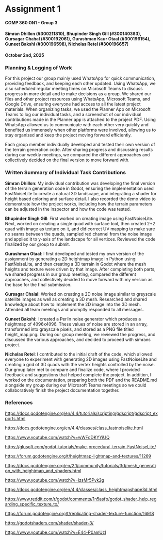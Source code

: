 # **Assignment 1**
#### COMP 360 ON1 - Group 3
#### Simran Dhillon (#300211810), Bhupinder Singh Gill (#300140363), Gursagar Chahal (#300192061), Gurashman Kaur Otaal (#300196154), Guneet Bakshi (#300196598), Nicholas Retel (#300196657)
#### October 2nd, 2025

### Planning & Logging of Work
For this project our group mainly used WhatsApp for quick communication, providing feedback, and keeping each other updated. Using WhatsApp, we also scheduled regular meeting times on Microsoft Teams to discuss progress in more detail and to make decisions as a group. We shared our files and other project resources using WhatsApp, Microsoft Teams, and Google Drive, ensuring everyone had access to all the latest project materials. When organizing tasks, we used the Planner App on Microsoft Teams to log our individual tasks, and a screenshot of our individual contributions made in the Planner app is attached to the project PDF. Using WhatsApp allowed us to communicate with each other very quickly and benefited us immensely when other platforms were involved, allowing us to stay organized and keep the project moving forward efficiently.

Each group member individually developed and tested their own version of the terrain generation code. After sharing progress and discussing results during our weekly meetings, we compared the different approaches and collectively decided on the final version to move forward with.

### Written Summary of Individual Task Contributions
**Simran Dhillon**: My individual contribution was developing the final version of the terrain generation code in Godot, ensuring the implementation used FastNoiseLite to create a natural 3D landscape, and integrating a shader for height based coloring and surface detail. I also recorded the demo video to demonstrate how the project works, including how the terrain parameters can be adjusted in the Inspector and how the code was tested.

**Bhupinder Singh Gill**: First worked on creating image using FastNoiseLite. Next, worked on creating a single quad with surface tool, then created 2*2 quad with image as texture on it, and did correct UV mapping to make sure no seams between the quads, sampled red channel from the noise image and applied it to y-axis of the landscape for all vertices. Reviewed the code finalized by our group to submit.

**Gurashman Otaal**: I first developed and tested my own version of the assignment by generating a 2D heightmap image in Python using FastNoiseLite, and then creating a 3D terrain in Godot where the mesh heights and texture were driven by that image. After completing both parts, we shared progress in our group meeting, compared the different approaches, and collectively decided to move forward with my version as the base for the final submission.

**Gursagar Chalal**: Worked on creating a 2D noise image similar to greyscale satellite images as well as creating a 3D mesh. Researched and shared knowledge about how to implement the 2D image into the 3D mesh. Attended all team meetings and promptly responded to all messages. 
 
**Guneet Bakshi**: I created a Perlin noise generator which produces a heightmap of 4096x4096. These values of noise are stored in an array, transformed into grayscale pixels, and stored as a PNG file titled height_map.png. During our group meeting, we reviewed the progress, and discussed the various approaches, and decided to proceed with simrans project.

**Nicholas Retel**: I contributed to the initial draft of the code, which allowed everyone to experiment with generating 2D images using FastNoiseLite and creating a grid of 3D quads with the vertex heights controlled by the noise. Our group later met to compare and finalize code, where I provided feedback and suggestions that helped complete the project. In addition, I worked on the documentation, preparing both the PDF and the README.md alongside my group during our Microsoft Teams meetings so we could collaboratively finish the project documentation together.

### References
https://docs.godotengine.org/en/4.4/tutorials/scripting/gdscript/gdscript_exports.html

https://docs.godotengine.org/en/4.4/classes/class_fastnoiselite.html

https://www.youtube.com/watch?v=wWFdDKYYiUQ

https://glusoft.com/godot-tutorials/make-procedural-terrain-FastNoiseLite/

https://forum.godotengine.org/t/heightmap-lightmap-and-textures/11269

https://docs.godotengine.org/en/2.1/community/tutorials/3d/mesh_generation_with_heightmap_and_shaders.html

https://www.youtube.com/watch?v=izsMr5Pyk2g

https://docs.godotengine.org/en/4.4/classes/class_heightmapshape3d.html

https://www.reddit.com/r/godot/comments/1n5asfp/godot_shader_help_regarding_specific_texture_to/

https://forum.godotengine.org/t/replicating-shader-texture-function/16918

https://godotshaders.com/shader/shader-3/

https://www.youtube.com/watch?v=E44-P0amUzI
